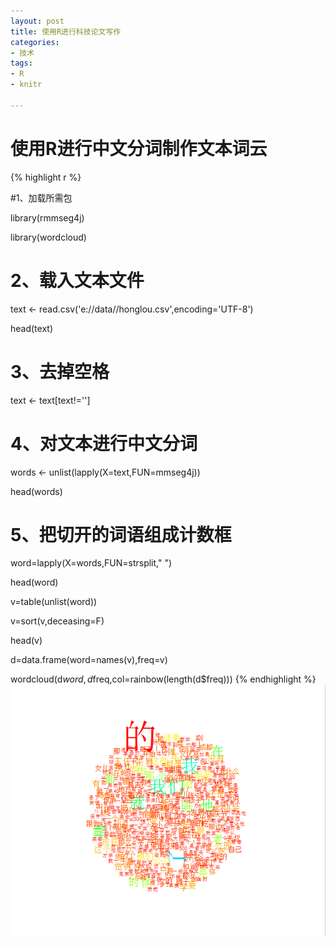 ```yaml
---
layout: post
title: 使用R进行科技论文写作
categories:
- 技术
tags:
- R
- knitr

---
```


# 使用R进行中文分词制作文本词云 #

{% highlight r %}

#1、加载所需包 

library(rmmseg4j)

library(wordcloud)



# 2、载入文本文件 
text <- read.csv('e://data//honglou.csv',encoding='UTF-8')

head(text)

# 3、去掉空格 

text <- text[text!='']

# 4、对文本进行中文分词 #


words <- unlist(lapply(X=text,FUN=mmseg4j))

head(words)

# 5、把切开的词语组成计数框 #

word=lapply(X=words,FUN=strsplit," ")

head(word)

v=table(unlist(word))

v=sort(v,deceasing=F)

head(v)


d=data.frame(word=names(v),freq=v)

wordcloud(d$word,d$freq,col=rainbow(length(d$freq))) 
{% endhighlight %}
![cloud!](/picture/wordcloud.png)


